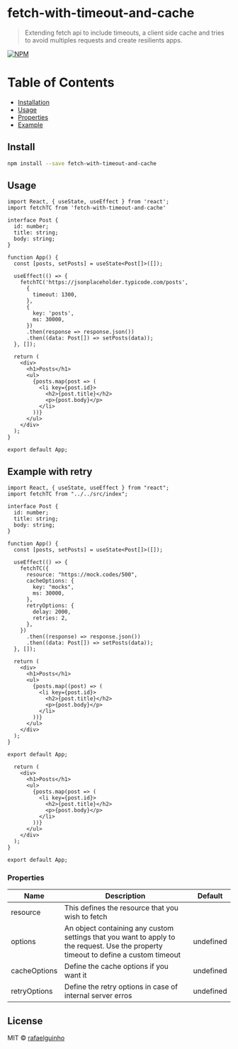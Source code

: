 # fetch-with-timeout-and-cache

> Extending fetch api to include timeouts, a client side cache and tries to avoid multiples requests and create resilients apps.

[![NPM](https://img.shields.io/npm/v/fetch-with-timeout-and-cache.svg)](https://www.npmjs.com/package/fetch-with-timeout-and-cache)

# Table of Contents

- [Installation](#install)
- [Usage](#usage)
- [Properties](#properties)
- [Example](#example-with-retry)

## Install

```bash
npm install --save fetch-with-timeout-and-cache
```

## Usage

```tsx
import React, { useState, useEffect } from 'react';
import fetchTC from 'fetch-with-timeout-and-cache'

interface Post {
  id: number;
  title: string;
  body: string;
}

function App() {
  const [posts, setPosts] = useState<Post[]>([]);

  useEffect(() => {
    fetchTC('https://jsonplaceholder.typicode.com/posts',
      {
        timeout: 1300,
      },
      {
        key: 'posts',
        ms: 30000,
      })
      .then(response => response.json())
      .then((data: Post[]) => setPosts(data));
  }, []);

  return (
    <div>
      <h1>Posts</h1>
      <ul>
        {posts.map(post => (
          <li key={post.id}>
            <h2>{post.title}</h2>
            <p>{post.body}</p>
          </li>
        ))}
      </ul>
    </div>
  );
}

export default App;
```

## Example with retry

```tsx
import React, { useState, useEffect } from "react";
import fetchTC from "../../src/index";

interface Post {
  id: number;
  title: string;
  body: string;
}

function App() {
  const [posts, setPosts] = useState<Post[]>([]);

  useEffect(() => {
    fetchTC({
      resource: "https://mock.codes/500",
      cacheOptions: {
        key: "mocks",
        ms: 30000,
      },
      retryOptions: {
        delay: 2000,
        retries: 2,
      },
    })
      .then((response) => response.json())
      .then((data: Post[]) => setPosts(data));
  }, []);

  return (
    <div>
      <h1>Posts</h1>
      <ul>
        {posts.map((post) => (
          <li key={post.id}>
            <h2>{post.title}</h2>
            <p>{post.body}</p>
          </li>
        ))}
      </ul>
    </div>
  );
}

export default App;

  return (
    <div>
      <h1>Posts</h1>
      <ul>
        {posts.map(post => (
          <li key={post.id}>
            <h2>{post.title}</h2>
            <p>{post.body}</p>
          </li>
        ))}
      </ul>
    </div>
  );
}

export default App;
```

### Properties

| Name         | Description                                                                                                                         | Default   |
| ------------ | ----------------------------------------------------------------------------------------------------------------------------------- | --------- |
| resource     | This defines the resource that you wish to fetch                                                                                    |        |
| options      | An object containing any custom settings that you want to apply to the request. Use the property timeout to define a custom timeout | undefined |
| cacheOptions | Define the cache options if you want it                                                                                             | undefined |
| retryOptions | Define the retry options in case of internal server erros                                                      | undefined |

## License

MIT © [rafaelguinho](https://github.com/rafaelguinho)
